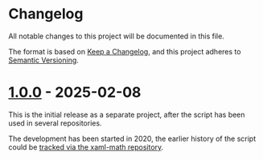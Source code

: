 <!--
SPDX-FileCopyrightText: 2025 Friedrich von Never <friedrich@fornever.me>

SPDX-License-Identifier: MIT
-->

﻿Changelog
=========
All notable changes to this project will be documented in this file.

The format is based on [Keep a Changelog](https://keepachangelog.com/en/1.1.0/), and this project adheres to [Semantic Versioning](https://semver.org/spec/v2.0.0.html).

# [1.0.0] - 2025-02-08
This is the initial release as a separate project, after the script has been used in several repositories.

The development has been started in 2020, the earlier history of the script could be [tracked via the xaml-math repository](https://github.com/ForNeVeR/xaml-math/commits/f5a0d9303825337d87f69250152620903c6a37ca/scripts/verify-encoding.ps1).

[Unreleased]: https://github.com/ForNeVeR/verify-encoding/compare/v1.0.0...HEAD
[1.0.0]: https://github.com/ForNeVeR/verify-encoding/releases/tag/v1.0.0
